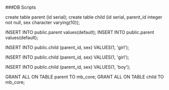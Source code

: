 ###DB Scripts

create table parent (id serial);
create table child (id serial, parent_id integer not null, sex character varying(10));

INSERT INTO public.parent values(default); 
INSERT INTO public.parent values(default); 

INSERT INTO public.child
(parent_id, sex)
VALUES(1, 'girl');

INSERT INTO public.child
(parent_id, sex)
VALUES(1, 'girl');

INSERT INTO public.child
(parent_id, sex)
VALUES(1, 'boy');

GRANT ALL ON TABLE parent TO mb_core;
GRANT ALL ON TABLE child TO mb_core;